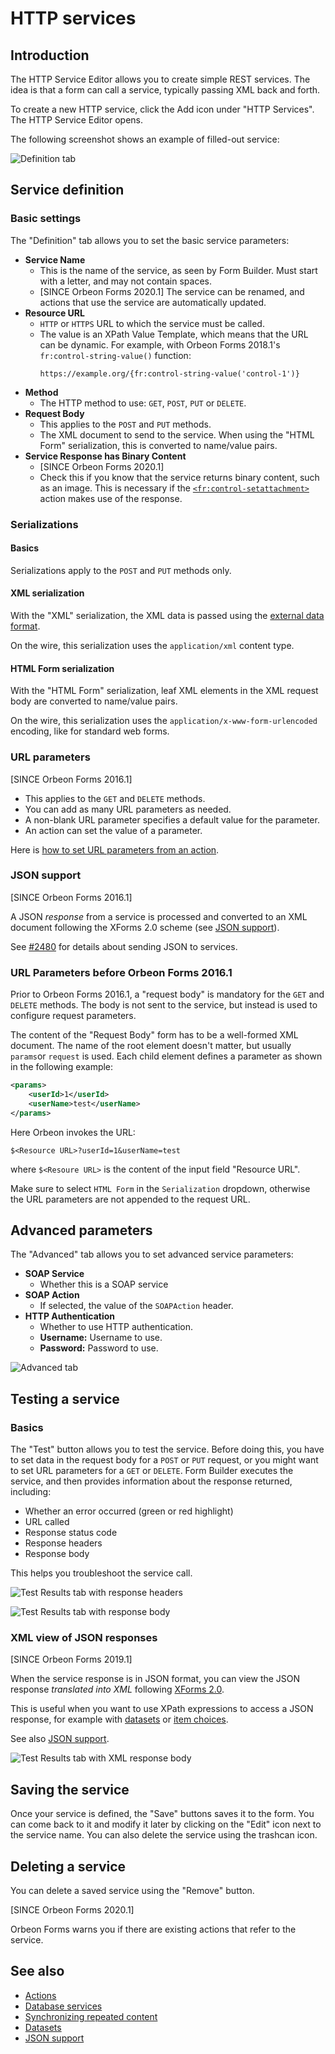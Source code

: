 # HTTP services

## Introduction

The HTTP Service Editor allows you to create simple REST services. The idea is that a form can call a service, typically passing XML back and forth.

To create a new HTTP service, click the Add icon under "HTTP Services". The HTTP Service Editor opens.

The following screenshot shows an example of filled-out service:

![Definition tab](images/service-definition.png)

## Service definition

### Basic settings

The "Definition" tab allows you to set the basic service parameters:

- **Service Name**
    - This is the name of the service, as seen by Form Builder. Must start with a letter, and may not contain spaces.
    - [SINCE Orbeon Forms 2020.1] The service can be renamed, and actions that use the service are automatically updated.
- **Resource URL**
    - `HTTP` or `HTTPS` URL to which the service must be called.
    - The value is an XPath Value Template, which means that the URL can be dynamic. For example, with Orbeon Forms 2018.1's `fr:control-string-value()` function:
      ```xpath
      https://example.org/{fr:control-string-value('control-1')}
      ```
- **Method**
    - The HTTP method to use: `GET`, `POST`, `PUT` or `DELETE`.
- **Request Body**
    - This applies to the `POST` and `PUT` methods.
    - The XML document to send to the service. When using the "HTML Form" serialization, this is converted to name/value pairs.
- **Service Response has Binary Content**
    - [SINCE Orbeon Forms 2020.1]
    - Check this if you know that the service returns binary content, such as an image. This is necessary if the [`<fr:control-setattachment>`](/form-builder/actions-syntax.md#setting-the-value-of-an-attachment-control) action makes use of the response.

### Serializations

#### Basics

Serializations apply to the `POST` and `PUT` methods only.

#### XML serialization
    
With the "XML" serialization, the XML data is passed using the [external data format](/form-runner/data-format/form-data.md).

On the wire, this serialization uses the `application/xml` content type.

#### HTML Form serialization

With the "HTML Form" serialization, leaf XML elements in the XML request body are converted to name/value pairs.

On the wire, this serialization uses the `application/x-www-form-urlencoded` encoding, like for standard web forms.

### URL parameters

\[SINCE Orbeon Forms 2016.1\]

- This applies to the `GET` and `DELETE` methods.
- You can add as many URL parameters as needed.
- A non-blank URL parameter specifies a default value for the parameter.
- An action can set the value of a parameter.

Here is [how to set URL parameters from an action](actions.md#passing-url-parameters-to-get-and-delete-methods).

### JSON support

\[SINCE Orbeon Forms 2016.1\]

A JSON *response* from a service is processed and converted to an XML document following the XForms 2.0 scheme (see [JSON support](../xforms/submission-json.md)).

See [#2480](https://github.com/orbeon/orbeon-forms/issues/2480) for details about sending JSON to services.

### URL Parameters before Orbeon Forms 2016.1

Prior to Orbeon Forms 2016.1, a "request body" is mandatory for the `GET` and `DELETE` methods. The body is not sent to the service, but instead is used to configure request parameters.

The content of the "Request Body" form has to be a well-formed XML document. The name of the root element doesn't matter, but usually `params`or `request` is used. Each child element defines a parameter as shown in the following example:

```xml
<params>
    <userId>1</userId>
    <userName>test</userName>
</params>
```
Here Orbeon invokes the URL:
```
$<Resource URL>?userId=1&userName=test
```
where `$<Resoure URL>` is the content of the input field "Resource URL".

Make sure to select `HTML Form` in the `Serialization` dropdown, otherwise the URL parameters are not appended to the request URL.

## Advanced parameters

The "Advanced" tab allows you to set advanced service parameters:

- **SOAP Service**
    - Whether this is a SOAP service
- **SOAP Action**
    - If selected, the value of the `SOAPAction` header.
- **HTTP Authentication**
    - Whether to use HTTP authentication.
    - **Username:** Username to use.
    - **Password:** Password to use.

![Advanced tab](images/service-definition-advanced.png)

## Testing a service

### Basics

The "Test" button allows you to test the service. Before doing this, you have to set data in the request body for a `POST` or `PUT` request, or you might want to set URL parameters for a `GET` or `DELETE`. Form Builder executes the service, and then provides information about the response returned, including:

- Whether an error occurred (green or red highlight)
- URL called
- Response status code
- Response headers
- Response body

This helps you troubleshoot the service call.

![Test Results tab with response headers](images/service-definition-test.png)

![Test Results tab with response body](images/service-definition-test-original-response-body.png)

### XML view of JSON responses

[SINCE Orbeon Forms 2019.1]

When the service response is in JSON format, you can view the JSON response *translated into XML* following [XForms 2.0](https://www.w3.org/community/xformsusers/wiki/XForms_2.0#External_JSON_values).

This is useful when you want to use XPath expressions to access a JSON response, for example with [datasets](/form-runner/feature/datasets.md) or [item choices](actions.md#setting-the-choices-of-a-selection-control).

See also [JSON support](/xforms/submission-json.md).

![Test Results tab with XML response body](images/service-definition-test-xml-response-body.png) 

## Saving the service

Once your service is defined, the "Save" buttons saves it to the form. You can come back to it and modify it later by clicking on the "Edit" icon next to the service name. You can also delete the service using the trashcan icon.

## Deleting a service

You can delete a saved service using the "Remove" button.

[SINCE Orbeon Forms 2020.1]

Orbeon Forms warns you if there are existing actions that refer to the service. 

## See also

- [Actions](actions.md)
- [Database services](database-services.md)
- [Synchronizing repeated content](synchronize-repeated-content.md)
- [Datasets](/form-runner/feature/datasets.md)
- [JSON support](/xforms/submission-json.md)